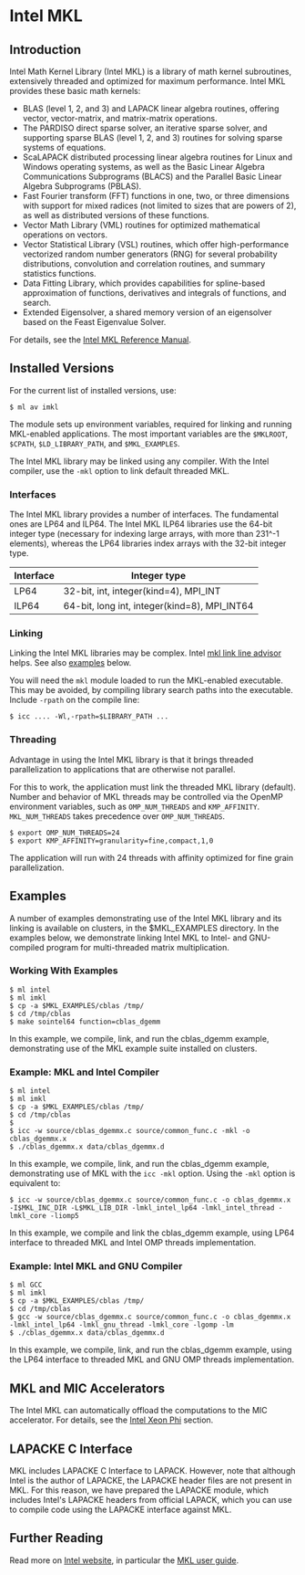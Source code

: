 # Intel MKL

## Introduction

Intel Math Kernel Library (Intel MKL) is a library of math kernel subroutines, extensively threaded and optimized for maximum performance. Intel MKL provides these basic math kernels:

* BLAS (level 1, 2, and 3) and LAPACK linear algebra routines, offering vector, vector-matrix, and matrix-matrix operations.
* The PARDISO direct sparse solver, an iterative sparse solver, and supporting sparse BLAS (level 1, 2, and 3) routines for solving sparse systems of equations.
* ScaLAPACK distributed processing linear algebra routines for Linux and Windows operating systems, as well as the Basic Linear Algebra Communications Subprograms (BLACS) and the Parallel Basic Linear Algebra Subprograms (PBLAS).
* Fast Fourier transform (FFT) functions in one, two, or three dimensions with support for mixed radices (not limited to sizes that are powers of 2), as well as distributed versions of these functions.
* Vector Math Library (VML) routines for optimized mathematical operations on vectors.
* Vector Statistical Library (VSL) routines, which offer high-performance vectorized random number generators (RNG) for several probability distributions, convolution and correlation routines, and summary statistics functions.
* Data Fitting Library, which provides capabilities for spline-based approximation of functions, derivatives and integrals of functions, and search.
* Extended Eigensolver, a shared memory version of an eigensolver based on the Feast Eigenvalue Solver.

For details, see the [Intel MKL Reference Manual][a].

## Installed Versions

For the current list of installed versions, use:

```console
$ ml av imkl
```

The module sets up environment variables, required for linking and running MKL-enabled applications. The most important variables are the `$MKLROOT`, `$CPATH`, `$LD_LIBRARY_PATH`, and `$MKL_EXAMPLES`.

The Intel MKL library may be linked using any compiler. With the Intel compiler, use the `-mkl` option to link default threaded MKL.

### Interfaces

The Intel MKL library provides a number of interfaces. The fundamental ones are LP64 and ILP64. The Intel MKL ILP64 libraries use the 64-bit integer type (necessary for indexing large arrays, with more than 231^-1 elements), whereas the LP64 libraries index arrays with the 32-bit integer type.

| Interface | Integer type                                 |
| --------- | -------------------------------------------- |
| LP64      | 32-bit, int, integer(kind=4), MPI_INT        |
| ILP64     | 64-bit, long int, integer(kind=8), MPI_INT64 |

### Linking

Linking the Intel MKL libraries may be complex. Intel [mkl link line advisor][b] helps. See also [examples][1] below.

You will need the `mkl` module loaded to run the MKL-enabled executable. This may be avoided, by compiling library search paths into the executable. Include `-rpath` on the compile line:

```console
$ icc .... -Wl,-rpath=$LIBRARY_PATH ...
```

### Threading

Advantage in using the Intel MKL library is that it brings threaded parallelization to applications that are otherwise not parallel.

For this to work, the application must link the threaded MKL library (default). Number and behavior of MKL threads may be controlled via the OpenMP environment variables, such as `OMP_NUM_THREADS` and `KMP_AFFINITY`. `MKL_NUM_THREADS` takes precedence over `OMP_NUM_THREADS`.

```console
$ export OMP_NUM_THREADS=24
$ export KMP_AFFINITY=granularity=fine,compact,1,0
```

The application will run with 24 threads with affinity optimized for fine grain parallelization.

## Examples

A number of examples demonstrating use of the Intel MKL library and its linking is available on clusters, in the $MKL_EXAMPLES directory. In the examples below, we demonstrate linking Intel MKL to Intel- and GNU-compiled program for multi-threaded matrix multiplication.

### Working With Examples

```console
$ ml intel
$ ml imkl
$ cp -a $MKL_EXAMPLES/cblas /tmp/
$ cd /tmp/cblas
$ make sointel64 function=cblas_dgemm
```

In this example, we compile, link, and run the cblas_dgemm example, demonstrating use of the MKL example suite installed on clusters.

### Example: MKL and Intel Compiler

```console
$ ml intel
$ ml imkl
$ cp -a $MKL_EXAMPLES/cblas /tmp/
$ cd /tmp/cblas
$
$ icc -w source/cblas_dgemmx.c source/common_func.c -mkl -o cblas_dgemmx.x
$ ./cblas_dgemmx.x data/cblas_dgemmx.d
```

In this example, we compile, link, and run the cblas_dgemm example, demonstrating use of MKL with the `icc -mkl` option. Using the `-mkl` option is equivalent to:

```console
$ icc -w source/cblas_dgemmx.c source/common_func.c -o cblas_dgemmx.x -I$MKL_INC_DIR -L$MKL_LIB_DIR -lmkl_intel_lp64 -lmkl_intel_thread -lmkl_core -liomp5
```

In this example, we compile and link the cblas_dgemm example, using LP64 interface to threaded MKL and Intel OMP threads implementation.

### Example: Intel MKL and GNU Compiler

```console
$ ml GCC
$ ml imkl
$ cp -a $MKL_EXAMPLES/cblas /tmp/
$ cd /tmp/cblas
$ gcc -w source/cblas_dgemmx.c source/common_func.c -o cblas_dgemmx.x -lmkl_intel_lp64 -lmkl_gnu_thread -lmkl_core -lgomp -lm
$ ./cblas_dgemmx.x data/cblas_dgemmx.d
```

In this example, we compile, link, and run the cblas_dgemm example, using the LP64 interface to threaded MKL and GNU OMP threads implementation.

## MKL and MIC Accelerators

The Intel MKL can automatically offload the computations to the MIC accelerator. For details, see the [Intel Xeon Phi][2] section.

## LAPACKE C Interface

MKL includes LAPACKE C Interface to LAPACK. However, note that although Intel is the author of LAPACKE, the LAPACKE header files are not present in MKL. For this reason, we have prepared the LAPACKE module, which includes Intel's LAPACKE headers from official LAPACK, which you can use to compile code using the LAPACKE interface against MKL.

## Further Reading

Read more on [Intel website][c], in particular the [MKL user guide][d].

[1]: #examples
[2]: ../intel-xeon-phi-salomon.md

[a]: http://software.intel.com/sites/products/documentation/doclib/mkl_sa/11/mklman/index.htm
[b]: http://software.intel.com/en-us/articles/intel-mkl-link-line-advisor
[c]: http://software.intel.com/en-us/intel-mkl
[d]: https://software.intel.com/en-us/intel-mkl/documentation/linux
